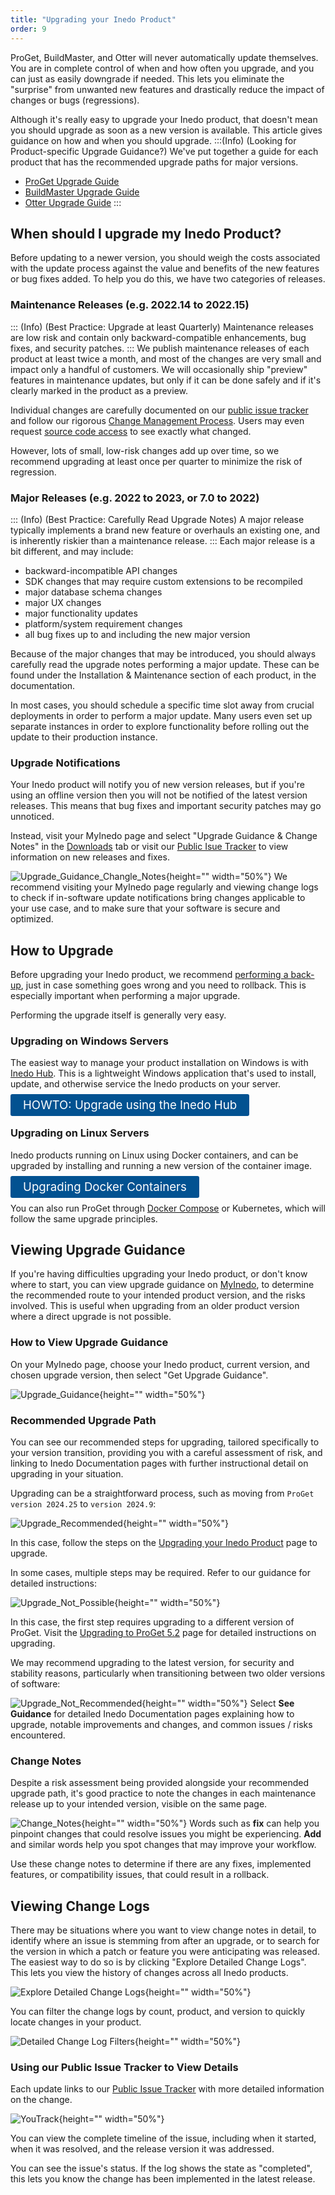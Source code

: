 ```yaml
---
title: "Upgrading your Inedo Product"
order: 9
---
```

ProGet, BuildMaster, and Otter will never automatically update themselves. You are in complete control of when and how often you upgrade, and you can just as easily downgrade if needed. This lets you eliminate the "surprise" from unwanted new features and drastically reduce the impact of changes or bugs (regressions).

Although it's really easy to upgrade your Inedo product, that doesn't mean you  should upgrade as soon as a new version is available. This article gives guidance on how and when you should upgrade.
:::(Info) (Looking for Product-specific Upgrade Guidance?)
We've put together a guide for each product that has the recommended upgrade paths for major versions.
* [ProGet Upgrade Guide](/docs/proget-upgrade-guide)
* [BuildMaster Upgrade Guide](/docs/buildmaster-upgrading)
* [Otter Upgrade Guide](/docs/otter-upgrading)
:::
## When should I upgrade my Inedo Product?
Before updating to a newer version, you should weigh the costs associated with the update process against the value and benefits of the new features or bug fixes added. To help you do this, we have two categories of releases.
### Maintenance Releases (e.g. 2022.14  to 2022.15)
::: (Info) (Best Practice: Upgrade at least Quarterly)
Maintenance releases are low risk and contain only backward-compatible enhancements, bug fixes, and security patches.
:::
We publish maintenance releases of each product at least twice a month, and most of the changes are very small and impact only a handful of customers. We will occasionally ship "preview" features in maintenance updates, but only if it can be done safely and if it's clearly marked in the product as a preview.

Individual changes are carefully documented on our <a href="https://issues.inedo.com/">public issue tracker</a> and follow our rigorous <a href="https://issues.inedo.com/youtrack/dashboard?id=fa2b918f-c687-4c96-a6ec-b9fa7e1c5c90">Change Management Process</a>. Users may even request <a href="https://inedo.com/open/source-code-request">source code access</a> to see exactly what changed.

However, lots of small, low-risk changes add up over time, so we recommend upgrading  at least once per quarter to minimize the risk of regression.
### Major Releases (e.g. 2022 to 2023, or 7.0 to 2022)
::: (Info) (Best Practice: Carefully Read Upgrade Notes)
A major release typically implements a brand new feature or overhauls an existing one, and is inherently riskier than a maintenance release.
:::
Each major release is a bit different, and may include:
* backward-incompatible API changes
* SDK changes that may require custom extensions to be recompiled
* major database schema changes
* major UX changes
* major functionality updates
* platform/system requirement changes
* all bug fixes up to and including the new major version

Because of the major changes that may be introduced, you should always carefully read the upgrade notes performing a major update. These can be found under the Installation & Maintenance section of each product, in the documentation.

In most cases, you should schedule a specific time slot away from crucial deployments in order to perform a major update. Many users even set up separate instances in order to explore functionality before rolling out the update to their production instance.
### Upgrade Notifications

Your Inedo product will notify you of new version releases, but if you're using an offline version then you will not be notified of the latest version releases. This means that bug fixes and important security patches may go unnoticed.

Instead, visit your MyInedo page and select "Upgrade Guidance & Change Notes" in the [Downloads](https://my.inedo.com/downloads) tab or visit our [Public Isue Tracker](https://issues.inedo.com/dashboard?id=87c77108-8027-4453-aa65-15e83cf8782e) to view information on new releases and fixes.

![Upgrade_Guidance_Changle_Notes](/resources/docs/myinedo-viewingupgradeguidance-upgradeguidanceandchangenotes.png){height="" width="50%"}
We recommend visiting your MyInedo page regularly and viewing change logs to check if in-software update notifications bring changes applicable to your use case, and to make sure that your software is secure and optimized.
## How to Upgrade
Before upgrading your Inedo product, we recommend [performing a back-up](/docs/installation/backing-up-restoring), just in case something goes wrong and you need to rollback. This is especially important when performing a major upgrade.

Performing the upgrade itself is generally very easy.
### Upgrading on Windows Servers
The easiest way to manage your product installation on Windows is with [Inedo Hub](/docs/installation/windows/desktophub-overview). This is a lightweight Windows application that's used to install, update, and otherwise service the Inedo products on your server.

<a href="/docs/installation/windows/inedo-hub-upgrade-downgrade" style=" background:#025291;color:#ffffff;padding: 6px 20px;  border-radius: 3px;font-size: 14pt;text-decoration:none">HOWTO: Upgrade using the Inedo Hub</a>
### Upgrading on Linux Servers
Inedo products running on Linux using Docker containers, and can be upgraded by installing and running a new version of the container image.

<a href="/docs/installation/linux/installation-upgrading-docker-containers" style=" background:#025291;color:#ffffff;padding: 6px 20px;  border-radius: 3px;font-size: 14pt;text-decoration:none">Upgrading Docker Containers</a>

You can also run ProGet through [Docker Compose](/docs/installation/linux/docker-compose-installation-guide) or Kubernetes, which will follow the same upgrade principles.
## Viewing Upgrade Guidance
If you're having difficulties upgrading your Inedo product, or don't know where to start, you can view upgrade guidance on [MyInedo](https://my.inedo.com/log-in), to determine the recommended route to your intended product version, and the risks involved. This is useful when upgrading from an older product version where a direct upgrade is not possible.

### How to View Upgrade Guidance

On your MyInedo page, choose your Inedo product, current version, and chosen upgrade version, then select "Get Upgrade Guidance".

![Upgrade_Guidance](/resources/docs/myinedo-viewingupgradeguidance-getupgradeguidance.png){height="" width="50%"}

### Recommended Upgrade Path

You can see our recommended steps for upgrading, tailored specifically to your version transition, providing you with a careful assessment of risk, and linking to Inedo Documentation pages with further instructional detail on upgrading in your situation.

Upgrading can be a straightforward process, such as moving from `ProGet version 2024.25` to `version 2024.9`:

![Upgrade_Recommended](/resources/docs/myinedo-viewingupgradeguidance-upgraderecommended.png){height="" width="50%"}

In this case, follow the steps on the [Upgrading your Inedo Product](/docs.inedo.com/docs/installation/upgrading) page to upgrade.

In some cases, multiple steps may be required. Refer to our guidance for detailed instructions:

![Upgrade_Not_Possible](/resources/docs/myinedo-viewingupgradeguidance-directupgradenotpossible.png){height="" width="50%"}

In this case, the first step requires upgrading to a different version of ProGet. Visit the [Upgrading to ProGet 5.2](/docs.inedo.com/docs/proget/installation/proget-upgrade-guide/proget-installation-and-maintenance-and-upgrade-notes-upgrading-to-proget-5-2) page for detailed instructions on upgrading.

We may recommend upgrading to the latest version, for security and stability reasons, particularly when transitioning between two older versions of software:

![Upgrade_Not_Recommended](/resources/docs/myinedo-viewingupgradeguidance-upgradenotrecommended.png){height="" width="50%"}
Select **See Guidance** for detailed Inedo Documentation pages explaining how to upgrade, notable improvements and changes, and common issues / risks encountered.
### Change Notes
Despite a risk assessment being provided alongside your recommended upgrade path, it's good practice to note the changes in each maintenance release up to your intended version, visible on the same page.

![Change_Notes](/resources/docs/myinedo-viewingupgradeguidance-changelogsredbox.png){height="" width="50%"}
Words such as **fix** can help you pinpoint changes that could resolve issues you might be experiencing. **Add** and similar words help you spot changes that may improve your workflow.

Use these change notes to determine if there are any fixes, implemented features, or compatibility issues, that could result in a rollback.

## Viewing Change Logs
There may be situations where you want to view change notes in detail, to identify where an issue is stemming from after an upgrade, or to search for the version in which a patch or feature you were anticipating was released. The easiest way to do so is by clicking "Explore Detailed Change Logs". This lets you view the history of changes across all Inedo products.

![Explore Detailed Change Logs](/resources/docs/myinedo-viewingupgradeguidance-exploredetailedchangelogs.png){height="" width="50%"}

You can filter the change logs by count, product, and version to quickly locate changes in your product.

![Detailed Change Log Filters](/resources/docs/myinedo-viewingchangelogs-detailedchangelogfilters.png){height="" width="50%"}

### Using our Public Issue Tracker to View Details
Each update links to our [Public Issue Tracker](https://issues.inedo.com/dashboard?id=87c77108-8027-4453-aa65-15e83cf8782e&_gl=1*m68oqx*_gcl_au*NTUyMjMzOTM0LjE3NDE1ODEzMzM.) with more detailed information on the change.

![YouTrack](/resources/docs/myinedo-viewingchangelogs-youtrack.png){height="" width="50%"}

You can view the complete timeline of the issue, including when it started, when it was resolved, and the release version it was addressed.

You can see the issue's status. If the log shows the state as "completed", this lets you know the change has been implemented in the latest release.
